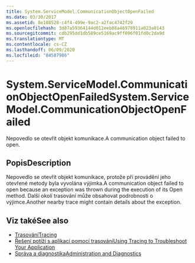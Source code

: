 ```yaml
---
title: System.ServiceModel.CommunicationObjectOpenFailed
ms.date: 03/30/2017
ms.assetid: 8e188528-c4f4-499e-9ac2-a2fac4742f29
ms.openlocfilehash: 3d87a59364144d012eeb88a46978911a023a0143
ms.sourcegitcommit: cdb295dd1db589ce5169ac9ff096f01fd0c2da9d
ms.translationtype: MT
ms.contentlocale: cs-CZ
ms.lasthandoff: 06/09/2020
ms.locfileid: "84587986"
---
```

# <a name="systemservicemodelcommunicationobjectopenfailed"></a><span data-ttu-id="6b6b9-102">System.ServiceModel.CommunicationObjectOpenFailed</span><span class="sxs-lookup"><span data-stu-id="6b6b9-102">System.ServiceModel.CommunicationObjectOpenFailed</span></span>
<span data-ttu-id="6b6b9-103">Nepovedlo se otevřít objekt komunikace.</span><span class="sxs-lookup"><span data-stu-id="6b6b9-103">A communication object failed to open.</span></span>  
  
## <a name="description"></a><span data-ttu-id="6b6b9-104">Popis</span><span class="sxs-lookup"><span data-stu-id="6b6b9-104">Description</span></span>  
 <span data-ttu-id="6b6b9-105">Nepovedlo se otevřít objekt komunikace, protože při provádění jeho otevřené metody byla vyvolána výjimka.</span><span class="sxs-lookup"><span data-stu-id="6b6b9-105">A communication object failed to open because an exception was thrown during the execution of its Open method.</span></span> <span data-ttu-id="6b6b9-106">Další okolí trasování může obsahovat podrobnosti o výjimce.</span><span class="sxs-lookup"><span data-stu-id="6b6b9-106">Another nearby trace might contain details about the exception.</span></span>  
  
## <a name="see-also"></a><span data-ttu-id="6b6b9-107">Viz také</span><span class="sxs-lookup"><span data-stu-id="6b6b9-107">See also</span></span>

- [<span data-ttu-id="6b6b9-108">Trasování</span><span class="sxs-lookup"><span data-stu-id="6b6b9-108">Tracing</span></span>](index.md)
- [<span data-ttu-id="6b6b9-109">Řešení potíží s aplikací pomocí trasování</span><span class="sxs-lookup"><span data-stu-id="6b6b9-109">Using Tracing to Troubleshoot Your Application</span></span>](using-tracing-to-troubleshoot-your-application.md)
- [<span data-ttu-id="6b6b9-110">Správa a diagnostika</span><span class="sxs-lookup"><span data-stu-id="6b6b9-110">Administration and Diagnostics</span></span>](../index.md)
